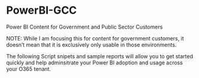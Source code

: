 # PowerBI-GCC
Power BI Content for Government and Public Sector Customers

NOTE:  While I am focusing this for content for government customers, it doesn’t mean that it is exclusively only usable in those environments.  

The following Script snipets and sample reports will allow you to get started quickly and help adminsitrate your Power BI adoption and usage across your O365 tenant.

